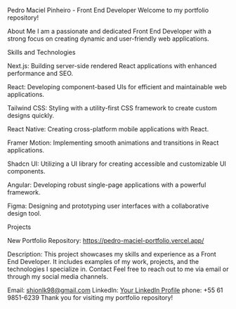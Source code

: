 Pedro Maciel Pinheiro - Front End Developer
Welcome to my portfolio repository!

About Me
I am a passionate and dedicated Front End Developer with a strong focus on creating dynamic and user-friendly web applications. 

Skills and Technologies

Next.js: Building server-side rendered React applications with enhanced performance and SEO.

React: Developing component-based UIs for efficient and maintainable web applications.

Tailwind CSS: Styling with a utility-first CSS framework to create custom designs quickly.

React Native: Creating cross-platform mobile applications with React.

Framer Motion: Implementing smooth animations and transitions in React applications.

Shadcn UI: Utilizing a UI library for creating accessible and customizable UI components.

Angular: Developing robust single-page applications with a powerful framework.

Figma: Designing and prototyping user interfaces with a collaborative design tool.

Projects

New Portfolio
Repository: https://pedro-maciel-portfolio.vercel.app/

Description: This project showcases my skills and experience as a Front End Developer. It includes examples of my work, projects, and the technologies I specialize in.
Contact
Feel free to reach out to me via email or through my social media channels.

Email: shionlk98@gmail.com
LinkedIn: [Your LinkedIn Profile](https://www.linkedin.com/in/jpmp1998/)
phone: +55 61 9851-6239
Thank you for visiting my portfolio repository!
